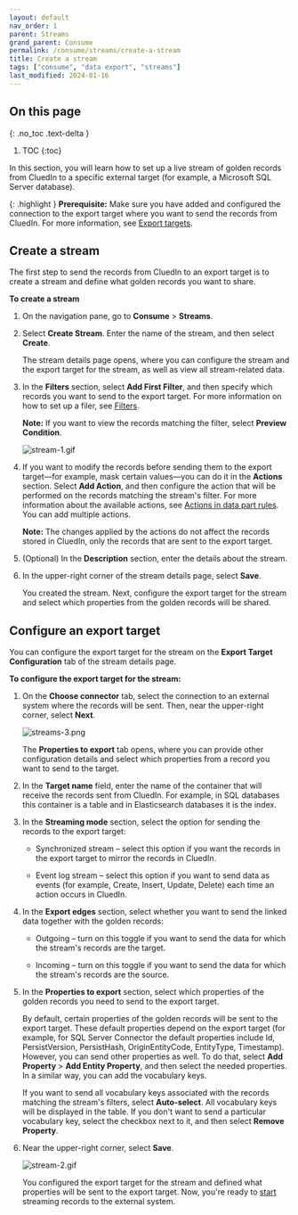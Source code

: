 ```yaml
---
layout: default
nav_order: 1
parent: Streams
grand_parent: Consume
permalink: /consume/streams/create-a-stream
title: Create a stream
tags: ["consume", "data export", "streams"]
last_modified: 2024-01-16
---
```

## On this page
{: .no_toc .text-delta }
1. TOC
{:toc}

In this section, you will learn how to set up a live stream of golden records from CluedIn to a specific external target (for example, a Microsoft SQL Server database).

{: .highlight }
**Prerequisite:** Make sure you have added and configured the connection to the export target where you want to send the records from CluedIn. For more information, see [Export targets](/consume/export-targets).

## Create a stream

The first step to send the records from CluedIn to an export target is to create a stream and define what golden records you want to share.

**To create a stream**

1. On the navigation pane, go to **Consume** > **Streams**.

1. Select **Create Stream**. Enter the name of the stream, and then select **Create**.

    The stream details page opens, where you can configure the stream and the export target for the stream, as well as view all stream-related data.

1. In the **Filters** section, select **Add First Filter**, and then specify which records you want to send to the export target. For more information on how to set up a filer, see [Filters](/key-terms-and-features/filters).

    **Note:** If you want to view the records matching the filter, select **Preview Condition**.

    ![stream-1.gif](../../assets/images/consume/streams/stream-1.gif)

1. If you want to modify the records before sending them to the export target—for example, mask certain values—you can do it in the **Actions** section. Select **Add Action**, and then configure the action that will be performed on the records matching the stream's filter. For more information about the available actions, see [Actions in data part rules](/management/rules/rules-reference#actions-in-data-part-rules). You can add multiple actions.

    **Note:** The changes applied by the actions do not affect the records stored in CluedIn, only the records that are sent to the export target.

1. (Optional) In the **Description** section, enter the details about the stream.

1. In the upper-right corner of the stream details page, select **Save**.

    You created the stream. Next, configure the export target for the stream and select which properties from the golden records will be shared.

## Configure an export target

You can configure the export target for the stream on the **Export Target Configuration** tab of the stream details page.

**To configure the export target for the stream:**

1. On the **Choose connector** tab, select the connection to an external system where the records will be sent. Then, near the upper-right corner, select **Next**.

    ![streams-3.png](../../assets/images/consume/streams/streams-3.png)

    The **Properties to export** tab opens, where you can provide other configuration details and select which properties from a record you want to send to the target.

1. In the **Target name** field, enter the name of the container that will receive the records sent from CluedIn. For example, in SQL databases this container is a table and in Elasticsearch databases it is the index.

1. In the **Streaming mode** section, select the option for sending the records to the export target:

    - Synchronized stream – select this option if you want the records in the export target to mirror the records in CluedIn.

    - Event log stream – select this option if you want to send data as events (for example, Create, Insert, Update, Delete) each time an action occurs in CluedIn.

1. In the **Export edges** section, select whether you want to send the linked data together with the golden records:

    - Outgoing – turn on this toggle if you want to send the data for which the stream's records are the target.

    - Incoming – turn on this toggle if you want to send the data for which the stream's records are the source.

1. In the **Properties to export** section, select which properties of the golden records you need to send to the export target.

    By default, certain properties of the golden records will be sent to the export target. These default properties depend on the export target (for example, for SQL Server Connector the default properties include Id, PersistVersion, PersistHash, OriginEntityCode, EntityType, Timestamp). However, you can send other properties as well. To do that, select **Add Property** > **Add Entity Property**, and then select the needed properties. In a similar way, you can add the vocabulary keys.

    If you want to send all vocabulary keys associated with the records matching the stream's filters, select **Auto-select**. All vocabulary keys will be displayed in the table. If you don't want to send a particular vocabulary key, select the checkbox next to it, and then select **Remove Property**.

1. Near the upper-right corner, select **Save**.

    ![stream-2.gif](../../assets/images/consume/streams/stream-2.gif)

    You configured the export target for the stream and defined what properties will be sent to the export target. Now, you're ready to [start](/consume/streams/manage-streams) streaming records to the external system.

